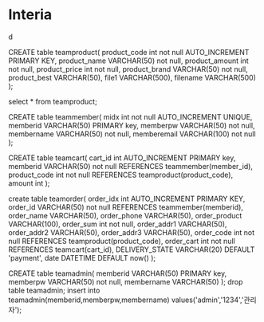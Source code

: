 # Interia
d


CREATE table teamproduct(
product_code int not null AUTO_INCREMENT PRIMARY KEY,
product_name VARCHAR(50) not null,
product_amount int not null,
product_price int not null,
product_brand VARCHAR(50) not null,
product_best VARCHAR(50),
file1 VARCHAR(500),
filename VARCHAR(500)
);

select * from teamproduct;



CREATE table teammember(
midx int not null AUTO_INCREMENT UNIQUE,
memberid VARCHAR(50) PRIMARY key,
memberpw VARCHAR(50) not null,
membername VARCHAR(50) not null,
memberemail VARCHAR(100) not null
);



CREATE table teamcart(
cart_id int AUTO_INCREMENT PRIMARY key,
memberid VARCHAR(50) not null REFERENCES teammember(member_id),
product_code int not null REFERENCES teamproduct(product_code),
amount int
);


create table teamorder(
order_idx int AUTO_INCREMENT PRIMARY KEY,
order_id VARCHAR(50) not null REFERENCES teammember(memberid),
order_name VARCHAR(50),
order_phone VARCHAR(50),
order_product VARCHAR(100),
order_sum int not null,
order_addr1 VARCHAR(50),
order_addr2 VARCHAR(50),
order_addr3 VARCHAR(50),
order_code int not null REFERENCES teamproduct(product_code),
order_cart int not null REFERENCES teamcart(cart_id),
DELIVERY_STATE VARCHAR(20) DEFAULT 'payment',
date DATETIME DEFAULT now()
);

CREATE table teamadmin(
memberid VARCHAR(50) PRIMARY key,
memberpw VARCHAR(50) not null,
membername VARCHAR(50)
);
drop table teamadmin;
insert into teamadmin(memberid,memberpw,membername) values('admin','1234','관리자');


